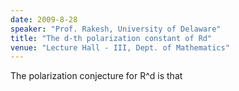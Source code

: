 ```yaml
---
date: 2009-8-28
speaker: "Prof. Rakesh, University of Delaware"
title: "The d-th polarization constant of Rd"
venue: "Lecture Hall - III, Dept. of Mathematics"
---
```

The polarization conjecture for R^d is that
